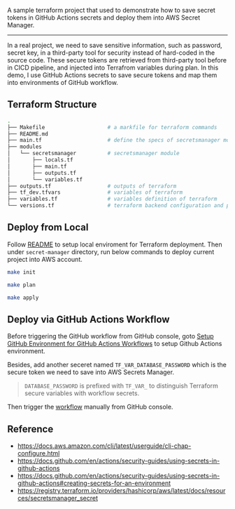 A sample terraform project that used to demonstrate how to save secret tokens in GitHub Actions secrets and deploy them into AWS Secret Manager.

---
In a real project, we need to save sensitive information, such as password, secret key, in a third-party tool for security instead of hard-coded in the source code. These secure tokens are retrieved from third-party tool before in CICD pipeline, and injected into Terrafrom variables during plan. In this demo, I use GitHub Actions secrets to save secure tokens and map them into environments of GitHub workflow. 

## Terraform Structure
```bash
.
├── Makefile                    # a markfile for terraform commands 
├── README.md
├── main.tf                     # define the specs of secretsmanager module
├── modules
│   └── secretsmanager          # secretsmanager module
│       ├── locals.tf
│       ├── main.tf
│       ├── outputs.tf
│       └── variables.tf
├── outputs.tf                  # outputs of terraform
├── tf_dev.tfvars               # variables of terraform
├── variables.tf                # variables definition of terraform
└── versions.tf                 # terraform backend configuration and provider versions
```

## Deploy from Local

Follow [README](../README.md) to setup local enviroment for Terraform deployment. Then under `secret-manager` directory, run below commands to deploy current project into AWS account. 

```bash
make init

make plan

make apply
```

## Deploy via GitHub Actions Workflow

Before triggering the GitHub workflow from GitHub console, goto [Setup GitHub Environment for GitHub Actions Workflows](../README.md#setup-github-environment-for-github-actions-workflows) to setup Github Actions environment.

Besides, add another seceret named `TF_VAR_DATABASE_PASSWORD` which is the secure token we need to save into AWS Secrets Manager.

> `DATABASE_PASSWORD` is prefixed with `TF_VAR_` to distinguish Terraform secure variables with workflow secrets.

Then trigger the [workflow](../.github/workflows/secret-manager-apply.yaml) manually from GitHub console.


## Reference
- https://docs.aws.amazon.com/cli/latest/userguide/cli-chap-configure.html
- https://docs.github.com/en/actions/security-guides/using-secrets-in-github-actions
- https://docs.github.com/en/actions/security-guides/using-secrets-in-github-actions#creating-secrets-for-an-environment
- https://registry.terraform.io/providers/hashicorp/aws/latest/docs/resources/secretsmanager_secret